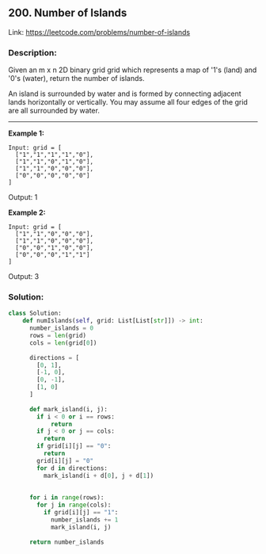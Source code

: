 ## 200. Number of Islands
Link: https://leetcode.com/problems/number-of-islands

### Description: 
Given an m x n 2D binary grid grid which represents a map of '1's (land) and '0's (water), return the number of islands.  

An island is surrounded by water and is formed by connecting adjacent lands horizontally or vertically. You may assume all four edges of the grid are all surrounded by water.  

---

**Example 1:**  
```
Input: grid = [
  ["1","1","1","1","0"],
  ["1","1","0","1","0"],
  ["1","1","0","0","0"],
  ["0","0","0","0","0"]
]
```
Output: 1  

**Example 2:**
```
Input: grid = [
  ["1","1","0","0","0"],
  ["1","1","0","0","0"],
  ["0","0","1","0","0"],
  ["0","0","0","1","1"]
]
```
Output: 3


### Solution: 
```python
class Solution:
    def numIslands(self, grid: List[List[str]]) -> int:
      number_islands = 0
      rows = len(grid)
      cols = len(grid[0])
      
      directions = [
        [0, 1],
        [-1, 0],
        [0, -1],
        [1, 0]
      ]
      
      def mark_island(i, j):
        if i < 0 or i == rows:
            return
        if j < 0 or j == cols:
          return
        if grid[i][j] == "0":
          return
        grid[i][j] = "0"
        for d in directions:
          mark_island(i + d[0], j + d[1])
        
      
      for i in range(rows):
        for j in range(cols):
          if grid[i][j] == "1":
            number_islands += 1
            mark_island(i, j)
      
      return number_islands
```
